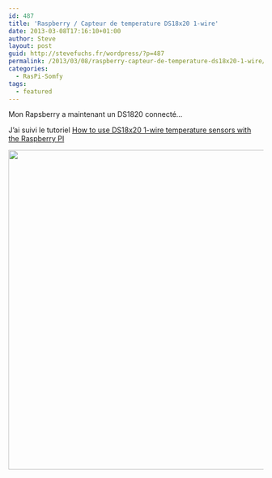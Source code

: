 ```yaml
---
id: 487
title: 'Raspberry / Capteur de temperature DS18x20 1-wire'
date: 2013-03-08T17:16:10+01:00
author: Steve
layout: post
guid: http://stevefuchs.fr/wordpress/?p=487
permalink: /2013/03/08/raspberry-capteur-de-temperature-ds18x20-1-wire/
categories:
  - RasPi-Somfy
tags:
  - featured
---
```

Mon Rapsberry a maintenant un DS1820 connecté&#8230;

J&rsquo;ai suivi le tutoriel [How to use DS18x20 1-wire temperature sensors with the Raspberry PI](http://webshed.org/wiki/RaspberryPI_DS1820#How_to_use_DS18x20_1-wire_temperature_sensors_with_the_Raspberry_PI)

<a href="http://stevefuchs.fr/wordpress/2013/05/01/projet-raspberry-pi-fin-des-premiers-tests/dsc02133min/" rel="attachment wp-att-566"><img class="alignnone wp-image-566" src="https://i0.wp.com/stevefuchs.fr/wordpress/wp-content/uploads/2013/05/DSC02133MIN.jpg?resize=840%2C630" alt="" width="840" height="630" srcset="https://i0.wp.com/stevefuchs.fr/wordpress/wp-content/uploads/2013/05/DSC02133MIN.jpg?w=1600 1600w, https://i0.wp.com/stevefuchs.fr/wordpress/wp-content/uploads/2013/05/DSC02133MIN.jpg?resize=300%2C225 300w, https://i0.wp.com/stevefuchs.fr/wordpress/wp-content/uploads/2013/05/DSC02133MIN.jpg?resize=1024%2C768 1024w, https://i0.wp.com/stevefuchs.fr/wordpress/wp-content/uploads/2013/05/DSC02133MIN.jpg?resize=624%2C468 624w" sizes="(max-width: 709px) 85vw, (max-width: 909px) 67vw, (max-width: 1362px) 62vw, 840px" data-recalc-dims="1" /></a>